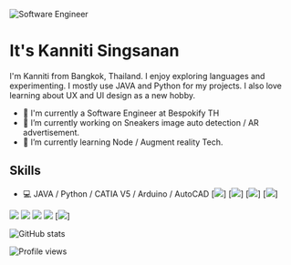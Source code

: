 ![Software Engineer](https://cdn.discordapp.com/attachments/384068146346328064/751829711528919141/Untitled_design.png)

# It's Kanniti Singsanan

I'm Kanniti from Bangkok, Thailand. I enjoy exploring languages and experimenting. I mostly use JAVA and Python for my projects. I also love learning about UX and UI design as a new hobby.



- 💼 I'm currently a Software Engineer at Bespokify TH
- 🔭 I’m currently working on Sneakers image auto detection / AR advertisement. 
- 🌱 I’m currently learning Node / Augment reality Tech.  

## Skills
- 💻 JAVA / Python / CATIA V5 / Arduino / AutoCAD
[<img src="https://img.shields.io/badge/python-%233776AB.svg?&style=flat-square&logo=python&logoColor=white">]
[<img src="https://img.shields.io/badge/java-%23ED8B00.svg?&style=for-the-badge&logo=java&logoColor=white">]
[<img src="https://img.shields.io/badge/gmail-%23D14836.svg?&style=for-the-badge&logo=gmail&logoColor=white">]
[<img src="https://img.shields.io/badge/gmail-%23D14836.svg?&style=for-the-badge&logo=gmail&logoColor=white">]

[<img src="https://img.shields.io/badge/gmail-%23D14836.svg?&style=for-the-badge&logo=gmail&logoColor=white">](https://mail.google.com/mail/u/?authuser=kanniti.singsanan@gmail.com) [<img src="https://img.shields.io/badge/facebook-%231877F2.svg?&style=for-the-badge&logo=facebook&logoColor=white">](https://www.facebook.com/0lmarcusl0) [<img src="https://img.shields.io/badge/instagram-%23E4405F.svg?&style=for-the-badge&logo=instagram&logoColor=white">](https://www.instagram.com/0lmarcusl0)  [<img src="https://img.shields.io/badge/linkedin-%230077B5.svg?&style=for-the-badge&logo=linkedin&logoColor=white">](https://www.linkedin.com/in/kanniti-s-794320100/)
[<img src="https://img.shields.io/badge/python-%233776AB.svg?&style=for-the-badge&logo=Academia&logoColor=white">]

![GitHub stats](https://github-readme-stats.vercel.app/api?username=kanniti&show_icons=true)  

![Profile views](https://gpvc.arturio.dev/kanniti)  

